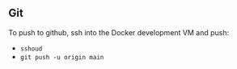 ## Git

To push to github, ssh into the Docker development VM and push:
* `sshoud`
* `git push -u origin main`